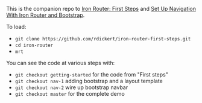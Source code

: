 This is the companion repo to [Iron Router: First Steps](http://robertdickert.com/blog/2014/05/08/iron-router-first-steps/) and [Set Up Navigation With Iron Router and Bootstrap](http://robertdickert.com/blog/2014/05/09/set-up-navigation-with-iron-router-and-bootstrap/).

To load: 

* `git clone https://github.com/rdickert/iron-router-first-steps.git` 
* `cd iron-router`
* `mrt`

You can see the code at various steps with:

* `git checkout getting-started` for the code from "First steps"
* `git checkout nav-1` adding bootstrap and a layout template
* `git checkout nav-2` wire up bootstrap navbar
* `git checkout master` for the complete demo
